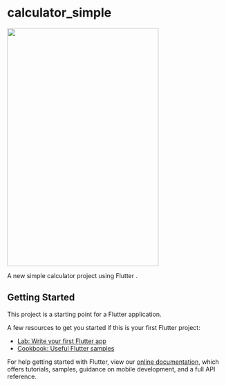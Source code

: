 # calculator_simple

<img src="https://user-images.githubusercontent.com/12158468/121612326-0004c480-ca7c-11eb-9619-f7ca385bb162.gif" width="350" height="550"/>


A new simple calculator project using Flutter .

## Getting Started

This project is a starting point for a Flutter application.

A few resources to get you started if this is your first Flutter project:

- [Lab: Write your first Flutter app](https://flutter.dev/docs/get-started/codelab)
- [Cookbook: Useful Flutter samples](https://flutter.dev/docs/cookbook)

For help getting started with Flutter, view our
[online documentation](https://flutter.dev/docs), which offers tutorials,
samples, guidance on mobile development, and a full API reference.
